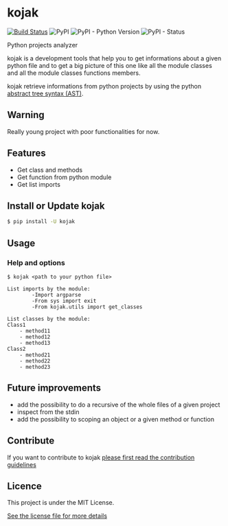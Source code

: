 # kojak

[![Build Status](https://travis-ci.org/4383/kojak.svg?branch=master)](https://travis-ci.org/4383/kojak)
![PyPI](https://img.shields.io/pypi/v/kojak.svg)
![PyPI - Python Version](https://img.shields.io/pypi/pyversions/kojak.svg)
![PyPI - Status](https://img.shields.io/pypi/status/kojak.svg)

Python projects analyzer

kojak is a development tools that help you to get informations
about a given python file and to get a big picture of this one
like all the module classes and all the module classes functions members.

kojak retrieve informations from python projects by using the python [abstract
tree syntax (AST)](https://docs.python.org/3/library/ast.html).

## Warning
Really young project with poor functionalities for now.

## Features
- Get class and methods
- Get function from python module
- Get list imports

## Install or Update kojak

```sh
$ pip install -U kojak
```

## Usage

### Help and options

```shell
$ kojak <path to your python file>

List imports by the module:
        -Import argparse
        -From sys import exit
        -From kojak.utils import get_classes

List classes by the module:
Class1
    - method11
    - method12
    - method13
Class2
    - method21
    - method22
    - method23
```

## Future improvements
- add the possibility to do a recursive of the whole files of a given project
- inspect from the stdin
- add the possibility to scoping an object or a given method or function

## Contribute

If you want to contribute to kojak [please first read the contribution guidelines](CONTRIBUTING.md)

## Licence

This project is under the MIT License.

[See the license file for more details](LICENSE)
